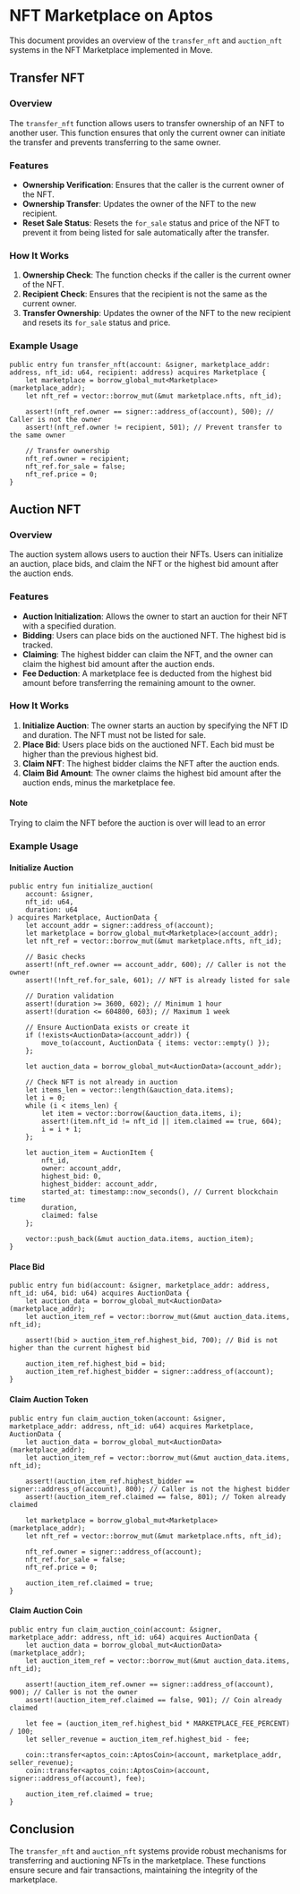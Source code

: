 # NFT Marketplace on Aptos

This document provides an overview of the `transfer_nft` and `auction_nft` systems in the NFT Marketplace implemented in Move.

## Transfer NFT

### Overview
The `transfer_nft` function allows users to transfer ownership of an NFT to another user. This function ensures that only the current owner can initiate the transfer and prevents transferring to the same owner.

### Features
- **Ownership Verification**: Ensures that the caller is the current owner of the NFT.
- **Ownership Transfer**: Updates the owner of the NFT to the new recipient.
- **Reset Sale Status**: Resets the `for_sale` status and price of the NFT to prevent it from being listed for sale automatically after the transfer.

### How It Works
1. **Ownership Check**: The function checks if the caller is the current owner of the NFT.
2. **Recipient Check**: Ensures that the recipient is not the same as the current owner.
3. **Transfer Ownership**: Updates the owner of the NFT to the new recipient and resets its `for_sale` status and price.

### Example Usage
```move
public entry fun transfer_nft(account: &signer, marketplace_addr: address, nft_id: u64, recipient: address) acquires Marketplace {
    let marketplace = borrow_global_mut<Marketplace>(marketplace_addr);
    let nft_ref = vector::borrow_mut(&mut marketplace.nfts, nft_id);

    assert!(nft_ref.owner == signer::address_of(account), 500); // Caller is not the owner
    assert!(nft_ref.owner != recipient, 501); // Prevent transfer to the same owner

    // Transfer ownership
    nft_ref.owner = recipient;
    nft_ref.for_sale = false;
    nft_ref.price = 0;
}
```

## Auction NFT

### Overview
The auction system allows users to auction their NFTs. Users can initialize an auction, place bids, and claim the NFT or the highest bid amount after the auction ends.

### Features
- **Auction Initialization**: Allows the owner to start an auction for their NFT with a specified duration.
- **Bidding**: Users can place bids on the auctioned NFT. The highest bid is tracked.
- **Claiming**: The highest bidder can claim the NFT, and the owner can claim the highest bid amount after the auction ends.
- **Fee Deduction**: A marketplace fee is deducted from the highest bid amount before transferring the remaining amount to the owner.

### How It Works
1. **Initialize Auction**: The owner starts an auction by specifying the NFT ID and duration. The NFT must not be listed for sale.
2. **Place Bid**: Users place bids on the auctioned NFT. Each bid must be higher than the previous highest bid.
3. **Claim NFT**: The highest bidder claims the NFT after the auction ends.
4. **Claim Bid Amount**: The owner claims the highest bid amount after the auction ends, minus the marketplace fee.

#### Note
Trying to claim the NFT before the auction is over will lead to an error

### Example Usage
#### Initialize Auction
```move
public entry fun initialize_auction(
    account: &signer, 
    nft_id: u64, 
    duration: u64
) acquires Marketplace, AuctionData {
    let account_addr = signer::address_of(account);
    let marketplace = borrow_global_mut<Marketplace>(account_addr);
    let nft_ref = vector::borrow_mut(&mut marketplace.nfts, nft_id);

    // Basic checks
    assert!(nft_ref.owner == account_addr, 600); // Caller is not the owner
    assert!(!nft_ref.for_sale, 601); // NFT is already listed for sale
    
    // Duration validation
    assert!(duration >= 3600, 602); // Minimum 1 hour
    assert!(duration <= 604800, 603); // Maximum 1 week

    // Ensure AuctionData exists or create it
    if (!exists<AuctionData>(account_addr)) {
        move_to(account, AuctionData { items: vector::empty() });
    };

    let auction_data = borrow_global_mut<AuctionData>(account_addr);
    
    // Check NFT is not already in auction
    let items_len = vector::length(&auction_data.items);
    let i = 0;
    while (i < items_len) {
        let item = vector::borrow(&auction_data.items, i);
        assert!(item.nft_id != nft_id || item.claimed == true, 604);
        i = i + 1;
    };

    let auction_item = AuctionItem {
        nft_id,
        owner: account_addr,
        highest_bid: 0,
        highest_bidder: account_addr,
        started_at: timestamp::now_seconds(), // Current blockchain time
        duration,
        claimed: false
    };

    vector::push_back(&mut auction_data.items, auction_item);
}
```

#### Place Bid
```move
public entry fun bid(account: &signer, marketplace_addr: address, nft_id: u64, bid: u64) acquires AuctionData {
    let auction_data = borrow_global_mut<AuctionData>(marketplace_addr);
    let auction_item_ref = vector::borrow_mut(&mut auction_data.items, nft_id);

    assert!(bid > auction_item_ref.highest_bid, 700); // Bid is not higher than the current highest bid

    auction_item_ref.highest_bid = bid;
    auction_item_ref.highest_bidder = signer::address_of(account);
}
```

#### Claim Auction Token
```move
public entry fun claim_auction_token(account: &signer, marketplace_addr: address, nft_id: u64) acquires Marketplace, AuctionData {
    let auction_data = borrow_global_mut<AuctionData>(marketplace_addr);
    let auction_item_ref = vector::borrow_mut(&mut auction_data.items, nft_id);

    assert!(auction_item_ref.highest_bidder == signer::address_of(account), 800); // Caller is not the highest bidder
    assert!(auction_item_ref.claimed == false, 801); // Token already claimed

    let marketplace = borrow_global_mut<Marketplace>(marketplace_addr);
    let nft_ref = vector::borrow_mut(&mut marketplace.nfts, nft_id);

    nft_ref.owner = signer::address_of(account);
    nft_ref.for_sale = false;
    nft_ref.price = 0;

    auction_item_ref.claimed = true;
}
```

#### Claim Auction Coin
```move
public entry fun claim_auction_coin(account: &signer, marketplace_addr: address, nft_id: u64) acquires AuctionData {
    let auction_data = borrow_global_mut<AuctionData>(marketplace_addr);
    let auction_item_ref = vector::borrow_mut(&mut auction_data.items, nft_id);

    assert!(auction_item_ref.owner == signer::address_of(account), 900); // Caller is not the owner
    assert!(auction_item_ref.claimed == false, 901); // Coin already claimed

    let fee = (auction_item_ref.highest_bid * MARKETPLACE_FEE_PERCENT) / 100;
    let seller_revenue = auction_item_ref.highest_bid - fee;

    coin::transfer<aptos_coin::AptosCoin>(account, marketplace_addr, seller_revenue);
    coin::transfer<aptos_coin::AptosCoin>(account, signer::address_of(account), fee);

    auction_item_ref.claimed = true;
}
```

## Conclusion
The `transfer_nft` and `auction_nft` systems provide robust mechanisms for transferring and auctioning NFTs in the marketplace. These functions ensure secure and fair transactions, maintaining the integrity of the marketplace.
